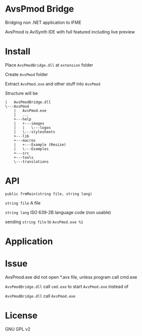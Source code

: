 # AvsPmod Bridge
Bridging non .NET application to IFME

AvsPmod is AviSynth IDE with full featured including live preview

# Install
Place `AvsPmodBridge.dll` at `extension` folder

Create `AvsPmod` folder

Extract `AvsPmod.exe` and other stuff into `AvsPmod`

Structure will be
```
|   AvsPmodBridge.dll
\---AvsPmod
    |   AvsPmod.exe
	|   ...
    +---help
    |   +---images
    |   |   \---logos
    |   \---stylesheets
    +---lib
    +---macros
    |   +---Example (Resize)
    |   \---Examples
    +---src
    +---tools
    \---translations
```

# API
`public frmMain(string file, string lang)`

`string file` A file

`string lang` ISO 639-2B language code (non usable)

sending `string file` to `AvsPmod.exe %1`

# Application

# Issue
AvsPmod.exe did not open *.avs file, unless program call cmd.exe

`AvsPmodBridge.dll` call `cmd.exe` to start `AvsPmod.exe` instead of

`AvsPmodBridge.dll` call `AvsPmod.exe`

# License
GNU GPL v2